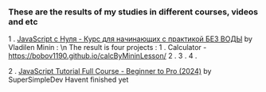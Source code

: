 ### These are the results of my studies in different courses, videos and etc

1 . [JavaScript c Нуля - Курс для начинающих с практикой БЕЗ ВОДЫ](https://youtu.be/fcMcf_4PjfI?si=qORno0joDhUwzpYe) by Vladilen Minin : \n
  The result is four projects : 
  1 . Calculator - https://bobov1190.github.io/calcByMininLesson/
  2 . 
  3 . 
  4 . 

2 . [JavaScript Tutorial Full Course - Beginner to Pro (2024)](https://youtu.be/EerdGm-ehJQ?si=SdrSn6hbWKn7m2GR) by SuperSimpleDev
  Havent finished yet
